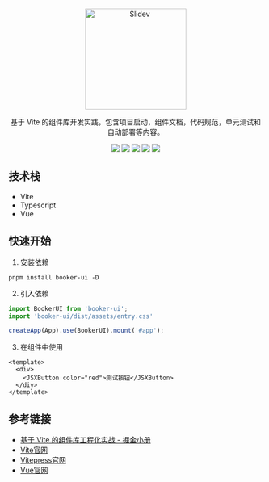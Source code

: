 <br/>

<p align="center">
  <img src="https://user-images.githubusercontent.com/36595085/188433793-d42eaaca-2fef-4c80-bfce-36b5ecf58e90.png" alt="Slidev" height="200" width="200"/>
</p>

<p align="center">
基于 Vite 的组件库开发实践，包含项目启动，组件文档，代码规范，单元测试和自动部署等内容。
</p>

<p align="center">
  <img src="https://img.shields.io/npm/l/booker-ui" />
  <img src="https://img.shields.io/bundlephobia/min/booker-ui" />
  <img src="https://img.shields.io/github/workflow/status/juetan/vite-ui-practice/CI?label=test" />
  <img src="https://img.shields.io/github/workflow/status/juetan/vite-ui-practice/Publish%20Booker-UI%20To%20Npm" />
  <img src="https://img.shields.io/npm/v/booker-ui" />
</p>

## 技术栈
- Vite
- Typescript
- Vue

## 快速开始
1. 安装依赖
```
pnpm install booker-ui -D
```
2. 引入依赖
```ts
import BookerUI from 'booker-ui';
import 'booker-ui/dist/assets/entry.css'

createApp(App).use(BookerUI).mount('#app');
```
3. 在组件中使用
```vue
<template>
  <div>
    <JSXButton color="red">测试按钮</JSXButton>
  </div>
</template>
```

## 参考链接
- [基于 Vite 的组件库工程化实战 - 掘金小册](https://juejin.cn/book/7117582869358182403)
- [Vite官网](https://vitejs.dev/)
- [Vitepress官网](https://vitepress.vuejs.org)
- [Vue官网](https://vuejs.org/)
